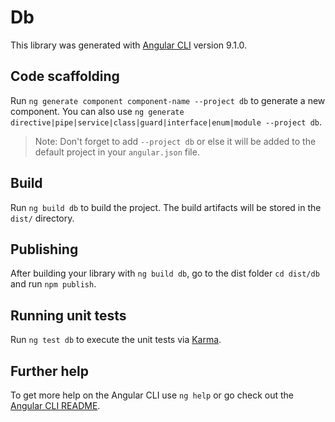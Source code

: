 # Db

This library was generated with [Angular CLI](https://github.com/angular/angular-cli) version 9.1.0.

## Code scaffolding

Run `ng generate component component-name --project db` to generate a new component. You can also use `ng generate directive|pipe|service|class|guard|interface|enum|module --project db`.
> Note: Don't forget to add `--project db` or else it will be added to the default project in your `angular.json` file. 

## Build

Run `ng build db` to build the project. The build artifacts will be stored in the `dist/` directory.

## Publishing

After building your library with `ng build db`, go to the dist folder `cd dist/db` and run `npm publish`.

## Running unit tests

Run `ng test db` to execute the unit tests via [Karma](https://karma-runner.github.io).

## Further help

To get more help on the Angular CLI use `ng help` or go check out the [Angular CLI README](https://github.com/angular/angular-cli/blob/master/README.md).
